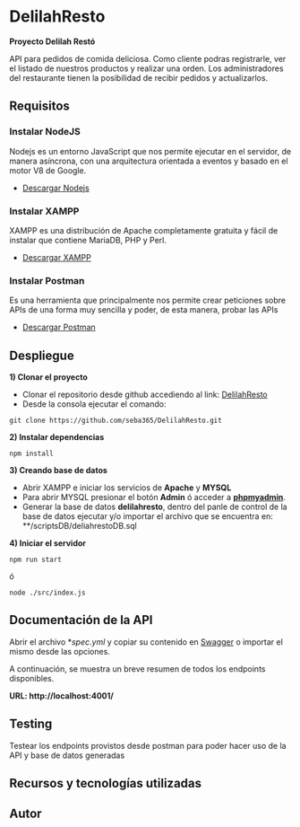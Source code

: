 # DelilahResto
**Proyecto Delilah Restó**

API para pedidos de comida deliciosa. Como cliente podras registrarle, ver el listado de nuestros productos y realizar una orden. Los administradores del restaurante tienen la posibilidad de recibir pedidos y actualizarlos.

## Requisitos

### Instalar NodeJS
Nodejs es un entorno JavaScript que nos permite ejecutar en el servidor, de manera asíncrona, con una arquitectura orientada a eventos y basado en el motor V8 de Google.
  - [Descargar Nodejs](https://nodejs.org/en/download/)

### Instalar XAMPP

XAMPP es una distribución de Apache completamente gratuita y fácil de instalar que contiene MariaDB, PHP y Perl. 
  - [Descargar XAMPP](https://www.apachefriends.org/es/download.html)

### Instalar Postman
Es una herramienta que principalmente nos permite crear peticiones sobre APIs de una forma muy sencilla y poder, de esta manera, probar las APIs
  - [Descargar Postman](https://www.postman.com/product/api-client/)

## Despliegue
  **1) Clonar el proyecto**

* Clonar el repositorio desde github accediendo al link: [DelilahResto](https://github.com/seba365/DelilahResto)
* Desde la consola ejecutar el comando:
```
git clone https://github.com/seba365/DelilahResto.git
```

**2) Instalar dependencias**
```
npm install
```

**3) Creando base de datos**
* Abrir XAMPP e iniciar los servicios de **Apache** y **MYSQL**
* Para abrir MYSQL presionar el botón **Admin** ó acceder a **[phpmyadmin](http://localhost/phpmyadmin/)**.
* Generar la base de datos **delilahresto**, dentro del panle de control de la base de datos ejecutar y/o importar el archivo que se encuentra en: **/scriptsDB/deliahrestoDB.sql

**4) Iniciar el servidor**

```
npm run start
```
ó
```
node ./src/index.js
```


## Documentación de la API

Abrir el archivo **spec.yml* y copiar su contenido en [Swagger](https://editor.swagger.io/) o importar el mismo desde las opciones.

A continuación, se muestra un breve resumen de todos los endpoints disponibles.

**URL: http://localhost:4001/**


## Testing
Testear los endpoints provistos desde postman para poder hacer uso de la API y base de datos generadas

## Recursos y tecnologías utilizadas

## Autor
